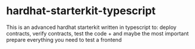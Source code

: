 # hardhat-starterkit-typescript
This is an advanced hardhat starterkit written in typescript to: deploy contracts, verify contracts, test the code + and maybe the most important prepare everything you need to test a frontend
